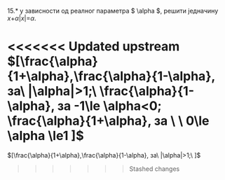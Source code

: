 15.* у зависности од реалног параметра $ \alpha $, решити једначину $x$+$\alpha |x|$=$\alpha$.

<<<<<<< Updated upstream
$[\frac{\alpha}{1+\alpha},\frac{\alpha}{1-\alpha}, за\ |\alpha|>1;\ \frac{\alpha}{1-\alpha}, за -1\le \alpha<0; \frac{\alpha}{1+\alpha}, за \ \ 0\le \alpha \le1 ]$ 
=======
$[\frac{\alpha}{1+\alpha},\frac{\alpha}{1-\alpha}, за\ |\alpha|>1;\  ]$
>>>>>>> Stashed changes
